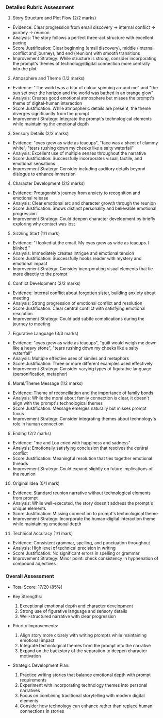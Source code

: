 ### Detailed Rubric Assessment

1. Story Structure and Plot Flow (2/2 marks)

- Evidence: Clear progression from email discovery → internal conflict → journey → reunion
- Analysis: The story follows a perfect three-act structure with excellent pacing
- Score Justification: Clear beginning (email discovery), middle (internal conflict and journey), and end (reunion) with smooth transitions
- Improvement Strategy: While structure is strong, consider incorporating the prompt's themes of technology/digital connection more centrally into the plot

2. Atmosphere and Theme (1/2 marks)

- Evidence: "The world was a blur of colour spinning around me" and "the sun set over the horizon and the world was bathed in an orange glow"
- Analysis: Creates good emotional atmosphere but misses the prompt's theme of digital-human interaction
- Score Justification: While atmospheric details are present, the theme diverges significantly from the prompt
- Improvement Strategy: Integrate the prompt's technological elements while maintaining the emotional depth

3. Sensory Details (2/2 marks)

- Evidence: "eyes grew as wide as teacups", "face was a sheet of clammy white", "tears rushing down my cheeks like a salty waterfall"
- Analysis: Excellent use of multiple senses throughout the narrative
- Score Justification: Successfully incorporates visual, tactile, and emotional sensations
- Improvement Strategy: Consider including auditory details beyond dialogue to enhance immersion

4. Character Development (2/2 marks)

- Evidence: Protagonist's journey from anxiety to recognition and emotional release
- Analysis: Clear emotional arc and character growth through the reunion
- Score Justification: Shows distinct personality and believable emotional progression
- Improvement Strategy: Could deepen character development by briefly exploring why contact was lost

5. Sizzling Start (1/1 mark)

- Evidence: "I looked at the email. My eyes grew as wide as teacups. I blinked."
- Analysis: Immediately creates intrigue and emotional tension
- Score Justification: Successfully hooks reader with mystery and emotional impact
- Improvement Strategy: Consider incorporating visual elements that tie more directly to the prompt

6. Conflict Development (2/2 marks)

- Evidence: Internal conflict about forgotten sister, building anxiety about meeting
- Analysis: Strong progression of emotional conflict and resolution
- Score Justification: Clear central conflict with satisfying emotional resolution
- Improvement Strategy: Could add subtle complications during the journey to meeting

7. Figurative Language (3/3 marks)

- Evidence: "eyes grew as wide as teacups", "guilt would weigh me down like a heavy stone", "tears rushing down my cheeks like a salty waterfall"
- Analysis: Multiple effective uses of similes and metaphors
- Score Justification: Three or more different examples used effectively
- Improvement Strategy: Consider varying types of figurative language (personification, metaphor)

8. Moral/Theme Message (1/2 marks)

- Evidence: Theme of reconciliation and the importance of family bonds
- Analysis: While the moral about family connection is clear, it doesn't align with the prompt's technological themes
- Score Justification: Message emerges naturally but misses prompt focus
- Improvement Strategy: Consider integrating themes about technology's role in human connection

9. Ending (2/2 marks)

- Evidence: "me and Lou cried with happiness and sadness"
- Analysis: Emotionally satisfying conclusion that resolves the central conflict
- Score Justification: Meaningful resolution that ties together emotional threads
- Improvement Strategy: Could expand slightly on future implications of the reunion

10. Original Idea (0/1 mark)

- Evidence: Standard reunion narrative without technological elements from prompt
- Analysis: While well-executed, the story doesn't address the prompt's unique elements
- Score Justification: Missing connection to prompt's technological theme
- Improvement Strategy: Incorporate the human-digital interaction theme while maintaining emotional depth

11. Technical Accuracy (1/1 mark)

- Evidence: Consistent grammar, spelling, and punctuation throughout
- Analysis: High level of technical precision in writing
- Score Justification: No significant errors in spelling or grammar
- Improvement Strategy: Minor point: check consistency in hyphenation of compound adjectives

### Overall Assessment

- Total Score: 17/20 (85%)

- Key Strengths:
  1. Exceptional emotional depth and character development
  2. Strong use of figurative language and sensory details
  3. Well-structured narrative with clear progression

- Priority Improvements:
  1. Align story more closely with writing prompts while maintaining emotional impact
  2. Integrate technological themes from the prompt into the narrative
  3. Expand on the backstory of the separation to deepen character motivation

- Strategic Development Plan:
  1. Practice writing stories that balance emotional depth with prompt requirements
  2. Experiment with incorporating technology themes into personal narratives
  3. Focus on combining traditional storytelling with modern digital elements
  4. Consider how technology can enhance rather than replace human connections in stories